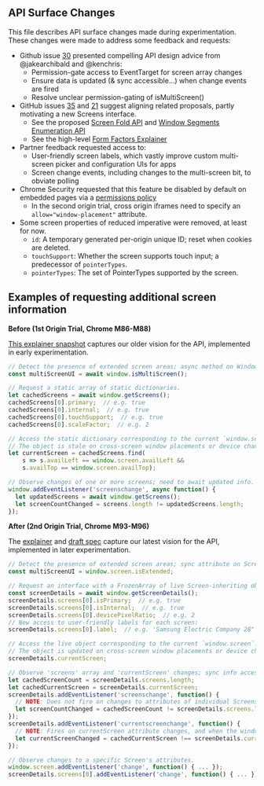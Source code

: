 ## API Surface Changes

This file describes API surface changes made during experimentation. These
changes were made to address some feedback and requests:
- Github issue [30](https://github.com/w3c/window-placement/issues/30)
presented compelling API design advice from @jakearchibald and @kenchris:
  - Permission-gate access to EventTarget for screen array changes
  - Ensure data is updated (& sync accessible...) when change events are fired
  - Resolve unclear permission-gating of isMultiScreen()
- GitHub issues [35](https://github.com/w3c/window-placement/issues/35)
and [21](https://github.com/w3c/window-placement/issues/21) suggest
aligning related proposals, partly motivating a new Screens interface.
  - See the proposed [Screen Fold API](https://w3c.github.io/screen-fold/) and
  [Window Segments Enumeration API](https://github.com/webscreens/window-segments)
  - See the high-level [Form Factors Explainer](https://webscreens.github.io/form-factors/)
- Partner feedback requested access to:
  - User-friendly screen labels, which vastly improve custom multi-screen picker and configuration UIs for apps
  - Screen change events, including changes to the multi-screen bit, to obviate polling
- Chrome Security requested that this feature be disabled by default on embedded pages via a [permissions policy](https://w3c.github.io/webappsec-permissions-policy/)
  - In the second origin trial, cross origin iframes need to specify an `allow="window-placement"` attribute.
- Some screen properties of reduced imperative were removed, at least for now.
  - `id`: A temporary generated per-origin unique ID; reset when cookies are deleted.
  - `touchSupport`: Whether the screen supports touch input; a predecessor of `pointerTypes`.
  - `pointerTypes`: The set of PointerTypes supported by the screen.

## Examples of requesting additional screen information

**Before (1st Origin Trial, Chrome M86-M88)**

[This explainer snapshot](https://github.com/w3c/window-placement/blob/a1e6c7cbf6e60ca04483ef817c5ea0ff069beecd/EXPLAINER.md)
captures our older vision for the API, implemented in early experimentation.

```javascript
// Detect the presence of extended screen areas; async method on Window.
const multiScreenUI = await window.isMultiScreen();

// Request a static array of static dictionaries.
let cachedScreens = await window.getScreens();
cachedScreens[0].primary;  // e.g. true
cachedScreens[0].internal;  // e.g. true
cachedScreens[0].touchSupport;  // e.g. true
cachedScreens[0].scaleFactor;  // e.g. 2

// Access the static dictionary corresponding to the current `window.screen`.
// The object is stale on cross-screen window placements or device changes.
let currentScreen = cachedScreens.find(
    s => s.availLeft == window.screen.availLeft &&
    s.availTop == window.screen.availTop);

// Observe changes of one or more screens; need to await updated info.
window.addEventListener('screenschange', async function() {
  let updatedScreens = await window.getScreens();
  let screenCountChanged = screens.length != updatedScreens.length;
});
```

**After (2nd Origin Trial, Chrome M93-M96)**

The [explainer](https://github.com/w3c/window-placement/blob/master/EXPLAINER.md)
and [draft spec](https://webscreens.github.io/window-placement/) capture our
latest vision for the API, implemented in later experimentation.

```javascript
// Detect the presence of extended screen areas; sync attribute on Screen.
const multiScreenUI = window.screen.isExtended;

// Request an interface with a FrozenArray of live Screen-inheriting objects.
const screenDetails = await window.getScreenDetails();
screenDetails.screens[0].isPrimary;  // e.g. true
screenDetails.screens[0].isInternal;  // e.g. true
screenDetails.screens[0].devicePixelRatio;  // e.g. 2
// New access to user-friendly labels for each screen:
screenDetails.screens[0].label;  // e.g. 'Samsung Electric Company 28"'

// Access the live object corresponding to the current `window.screen`.
// The object is updated on cross-screen window placements or device changes.
screenDetails.currentScreen;

// Observe 'screens' array and 'currentScreen' changes; sync info access.
let cachedScreenCount = screenDetails.screens.length;
let cachedCurrentScreen = screenDetails.currentScreen;
screenDetails.addEventListener('screenschange', function() {
  // NOTE: Does not fire on changes to attributes of individual Screens.
  let screenCountChanged = cachedScreenCount != screenDetails.screens.length;
});
screenDetails.addEventListener('currentscreenchange', function() {
  // NOTE: Fires on currentScreen attribute changes, and when the window moves to another screen.
  let currentScreenChanged = cachedCurrentScreen !== screenDetails.currentScreen;
});

// Observe changes to a specific Screen's attributes.
window.screen.addEventListener('change', function() { ... });
screenDetails.screens[0].addEventListener('change', function() { ... });
```
